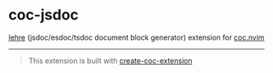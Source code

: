 # coc-jsdoc

[lehre](https://www.npmjs.com/package/lehre) (jsdoc/esdoc/tsdoc document block generator) extension for [coc.nvim](https://github.com/neoclide/coc.nvim)

---

> This extension is built with [create-coc-extension](https://github.com/fannheyward/create-coc-extension)
